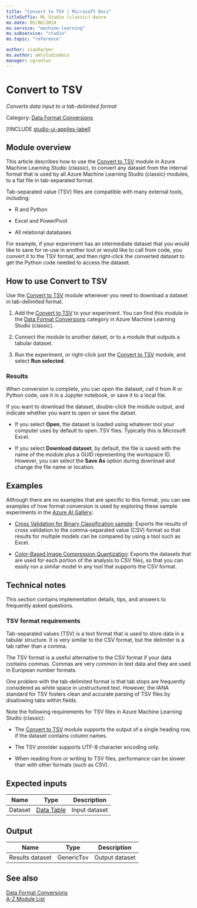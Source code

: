 ```yaml
---
title: "Convert to TSV | Microsoft Docs"
titleSuffix: ML Studio (classic) Azure
ms.date: 05/06/2019
ms.service: "machine-learning"
ms.subservice: "studio"
ms.topic: "reference"

author: xiaoharper
ms.author: amlstudiodocs
manager: cgronlun
---
```

# Convert to TSV
*Converts data input to a tab-delimited format*  
  
 Category: [Data Format Conversions](data-format-conversions.md)  

[!INCLUDE [studio-ui-applies-label](../includes/studio-ui-applies-label.md)]
  
## Module overview  

This article describes how to use the [Convert to TSV](convert-to-tsv.md) module in Azure Machine Learning Studio (classic), to convert any dataset from the internal format that is used by all Azure Machine Learning Studio (classic) modules, to a flat file in tab-separated format. 

Tab-separated value (TSV) files are compatible with many external tools, including:  
  
-   R and Python  
  
-   Excel and PowerPivot  
  
-   All relational databases  
  
For example, if your experiment has an intermediate dataset that you would like to save for re-use in another tool or would like to call from code, you convert it to the TSV format, and then right-click the converted dataset to get the Python code needed to access the dataset.  
  
## How to use Convert to TSV

Use the [Convert to TSV](convert-to-tsv.md) module whenever you need to download a dataset in tab-delimited format.  
  
1.  Add the [Convert to TSV](convert-to-tsv.md) to your experiment. You can find this module in the [Data Format Conversions](data-format-conversions.md) category in Azure Machine Learning Studio (classic). 
  
2.  Connect the module to another datset, or to a module that outputs a tabular dataset.

3. Run the experiment, or right-click just the [Convert to TSV](convert-to-tsv.md) module, and select **Run selected**.  
  
### Results

When conversion is complete, you can open the dataset, call it from R or Python code, use it in a Jupyter notebook, or save it to a local file.

If you want to download the dataset, double-click the module output, and indicate whether you want to open or save the datset.  
  
-   If you select **Open**, the dataset is loaded using whatever tool your computer uses by default to open .TSV files. Typically this is Microsoft Excel.  
  
-   If you select **Download dataset**, by default, the file is saved with the name of the module plus a GUID representing the workspace ID. However, you can select the **Save As** option during download and change the file name or location.  
  
## Examples

Although there are no examples that are specific to this format, you can see examples of how format conversion is used by exploring these sample experiments in the [Azure AI Gallery](https://gallery.cortanaintelligence.com/):  
  
- [Cross Validation for Binary Classification sample](https://go.microsoft.com/fwlink/?LinkId=525734):  Exports the results of cross validation to the comma-separated value (CSV) format so that results for multiple models can be compared by using a tool such as Excel.  
  
- [Color-Based Image Compression Quantization](https://go.microsoft.com/fwlink/?LinkId=525272): Exports the datasets that are used for each portion of the analysis to CSV files, so that you can easily run a similar model in any tool that supports the CSV format.  
  
## Technical notes  

This section contains implementation details, tips, and answers to frequently asked questions.

### TSV format requirements

Tab-separated values (TSV) is a text format that is used to store data in a tabular structure. It is very similar to the CSV format, but the delimiter is a tab rather than a comma.  
  
The TSV format is a useful alternative to the CSV format if your data contains commas. Commas are very common in text data and they are used in European number formats.  
  
One problem with the tab-delimited format is that tab stops are frequently considered as white space in unstructured text. However, the IANA standard for TSV fosters clean and accurate parsing of TSV files by disallowing tabs within fields.  
  
Note the following requirements for TSV files in Azure Machine Learning Studio (classic):  
  
-   The [Convert to TSV](convert-to-tsv.md) module supports the output of a single heading row, if the dataset contains column names.  
  
-   The TSV provider supports UTF-8 character encoding only.  
  
-   When reading from or writing to TSV files, performance can be slower than with other formats (such as CSV).  
  
##  Expected inputs  
  
|Name|Type|Description|  
|----------|----------|-----------------|  
|Dataset|[Data Table](data-table.md)|Input dataset|  
  
##  Output  
  
|Name|Type|Description|  
|----------|----------|-----------------|  
|Results dataset|GenericTsv|Output dataset|  
  
## See also  
 [Data Format Conversions](data-format-conversions.md)   
 [A-Z Module List](a-z-module-list.md)
